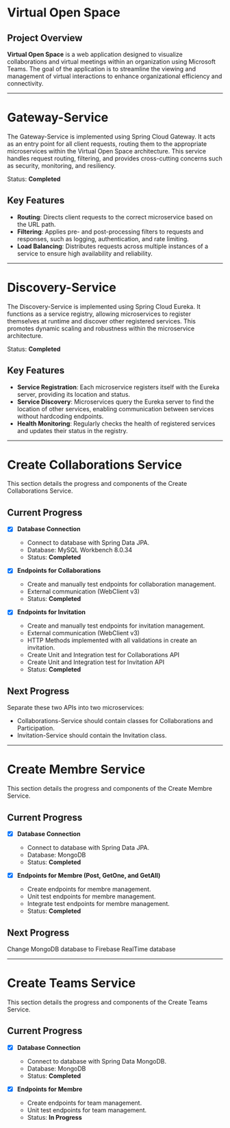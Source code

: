 # Virtual Open Space

## Project Overview

**Virtual Open Space** is a web application designed to visualize collaborations and virtual meetings within an organization using Microsoft Teams. The goal of the application is to streamline the viewing and management of virtual interactions to enhance organizational efficiency and connectivity.

---

# Gateway-Service

The Gateway-Service is implemented using Spring Cloud Gateway. It acts as an entry point for all client requests, routing them to the appropriate microservices within the Virtual Open Space architecture. This service handles request routing, filtering, and provides cross-cutting concerns such as security, monitoring, and resiliency.

Status: **Completed**

## Key Features

- **Routing**: Directs client requests to the correct microservice based on the URL path.
- **Filtering**: Applies pre- and post-processing filters to requests and responses, such as logging, authentication, and rate limiting.
- **Load Balancing**: Distributes requests across multiple instances of a service to ensure high availability and reliability.

---

# Discovery-Service

The Discovery-Service is implemented using Spring Cloud Eureka. It functions as a service registry, allowing microservices to register themselves at runtime and discover other registered services. This promotes dynamic scaling and robustness within the microservice architecture.

Status: **Completed**

## Key Features

- **Service Registration**: Each microservice registers itself with the Eureka server, providing its location and status.
- **Service Discovery**: Microservices query the Eureka server to find the location of other services, enabling communication between services without hardcoding endpoints.
- **Health Monitoring**: Regularly checks the health of registered services and updates their status in the registry.

---

# Create Collaborations Service

This section details the progress and components of the Create Collaborations Service.

## Current Progress

- [x] **Database Connection**
  - Connect to database with Spring Data JPA.
  - Database: MySQL Workbench 8.0.34
  - Status: **Completed**

- [x] **Endpoints for Collaborations**
  - Create and manually test endpoints for collaboration management.
  - External communication (WebClient v3)
  - Status: **Completed**

- [x] **Endpoints for Invitation**
  - Create and manually test endpoints for invitation management.
  - External communication (WebClient v3)
  - HTTP Methods implemented with all validations in create an invitation.
  - Create Unit and Integration test for Collaborations API
  - Create Unit and Integration test for Invitation API
  - Status: **Completed**

## Next Progress

Separate these two APIs into two microservices:

- Collaborations-Service should contain classes for Collaborations and Participation.
- Invitation-Service should contain the Invitation class.

---

# Create Membre Service

This section details the progress and components of the Create Membre Service.

## Current Progress

- [x] **Database Connection**
  - Connect to database with Spring Data JPA.
  - Database: MongoDB
  - Status: **Completed**

- [x] **Endpoints for Membre (Post, GetOne, and GetAll)**
  - Create endpoints for membre management.
  - Unit test endpoints for membre management.
  - Integrate test endpoints for membre management.
  - Status: **Completed**

## Next Progress

Change MongoDB database to Firebase RealTime database

---

# Create Teams Service

This section details the progress and components of the Create Teams Service.

## Current Progress

- [x] **Database Connection**
  - Connect to database with Spring Data MongoDB.
  - Database: MongoDB
  - Status: **Completed**

- [x] **Endpoints for Membre**
  - Create endpoints for team management.
  - Unit test endpoints for team management.
  - Status: **In Progress**
